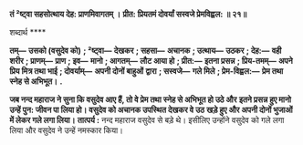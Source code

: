 **तं ²ष्ट्वा सहसोत्थाय देह: प्राणमिवागतम् ।** **प्रीत: प्रियतमं दोवर्यां सस्वजे प्रेमविह्वल: ॥ २१॥** 

शब्दार्थ **** 

**तम्—** **उसको (वसुदेव को)** **; ²ष्ट्वा—** **देखकर** **; सहसा—** **अचानक** **; उत्थाय—** **उठकर** **; देह:—** **वही शरीर** **; प्राणम्—** **प्राण** **; इव—** **मानो** **; आगतम्—** **लौट आया हो** **; प्रीत:—** **इतना प्रसन्न** **; प्रिय-तमम्—** **अपने प्रिय मित्र तथा भाई** **; दोवर्याम्—** **अपनी दोनों बाहुओं** **द्वारा** **; सस्वजे—** **गले मिले** **; प्रेम-विह्वल:—** **प्रेम तथा स्नेह से अभिभूत।** **.** 

**जब नन्द महाराज ने सुना कि वसुदेव आए हैं, तो वे प्रेम तथा स्नेह से अभिभूत हो उठे और** **इतने प्रसन्न हुए मानो उन्हें पुन: जीवन पा लिया हो। वसुदेव को अचानक उपस्थित देखकर वे उठ** **खड़े हुए और अपनी दोनों भुजाओं में लेकर गले लगा लिया।** **तात्पर्य :** नन्द महाराज वसुदेव से बड़े थे। इसीलिए उन्होंने वसुदेव को गले लगा लिया और वसुदेव ने उन्हें नमस्कार किया।  